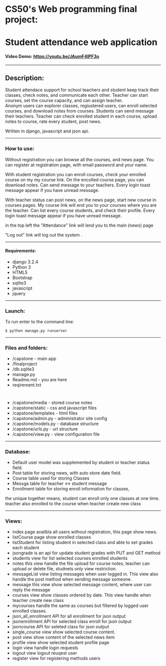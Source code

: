 # CS50's Web programming final project:
# Student attendance web application
#### Video Demo:  https://youtu.be/JAumF4IPF3o
------
## Description:


Student attendace support for school teachers and student keep track their classes, check notes, and communicate each other. Teacher can start courses, set the course capacity, and can assign teacher.  
Anonym users can explorer classes, regiustered users, can enroll selected courses, and download notes from courses. Students can send message their teachers.
Teacher can check enrolled student in each course, upload notes to course, rate every student, post news.

Written in django, javascript and json api.

------

### **How to use:**


Without registration you can browse all the courses, and news page.
You can register at registration page, with email password and your name. 

With student registration you can enroll courses, check your enrolled course on my
my course link. On the encolled course page, you can download notes. Can send 
message to your teachers. Every login toast message appear if you have unread message.

With teacher status can post news, on the news page, start new course in courses pages.
My course link will end you to your courses where you are the teacher.
Can list every course students, and check their profile.
Every login toast message appear if you have unread message.

in the top left the "Attendance" link will lend you to the main (news) page

"Log out" link will log out the system .

------

#### **Requirements:**



- django 3.2.4
- Python 3
- HTML5
- Bootstrap
- sqlite3
- javascript
- jquery

------

### **Launch:**


To run enter to the command line:

```
$ python manage.py runserver
```

------

### **Files and folders:**


- /capstone - main app
- /finalproject
- /db.sqlite3
- manage.py
- Readme.md - you are here
- reqirement.txt
#
- /capstone/media - stored course notes
- /capstone/static - css and javascript files
- /capstone/templates - html files
- /capstone/admin.py - administrator site config
- /capstone/models.py - database structure
- /capstone/urls.py - url structure 
- /capstone/view.py - view configuration file

------

### **Database:**

- Default user model was supplemented by student or teacher status field.
- Post table for storing news, with auto store date field.
- Course table used for storing Classes
- Messga table for teacher <-> student message
- Enrollment table for storing enroll information for classes,

the unique together means, student can enroll only one classes at one time.
teacher also enrolled to the course when teacher create new class

------

### **Views:**

- index page availbla all users without registration, this page show news.
- listCourse page show enrolled classes
- listStudent for listing student in selected class and able to set grades each student
- jsongrade is an api for update student grades with PUT and GET method
- students view for list selected courses enrolled students
- notes this view handle the file upload for course notes, teacher can upload or delete file, studnets only view restriction.
- messageList view listing messages when user logged in. This view also handle the post method when sending message someone.
- message this view show selected message content, where user can reply the message
- courses view show classes ordered by date. This view handle when teacher create new class
- mycourses handle the same as courses but filtered by logged user enrolled classes.
- json_all_enrollment API for all enrollment for json output
- jsonenrollment API for selected class enroll for json output
- jsoncourse API for seleted class for json output
- single_course view show selected course content.
- post view show content of the selected news item
- profile view show selected student profile page
- login view handle login requests
- logout view logout reuqest user
- register view for registering methods users

